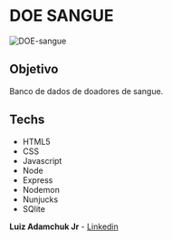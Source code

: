 # DOE SANGUE
![DOE-sangue](https://i.imgur.com/UUGDKcO.jpg)

## Objetivo
Banco de dados de doadores de sangue.

## Techs 
- HTML5
- CSS
- Javascript
- Node
- Express
- Nodemon
- Nunjucks
- SQlite

**Luiz Adamchuk Jr** - [Linkedin](https://www.linkedin.com/in/luizadamchuk/)
